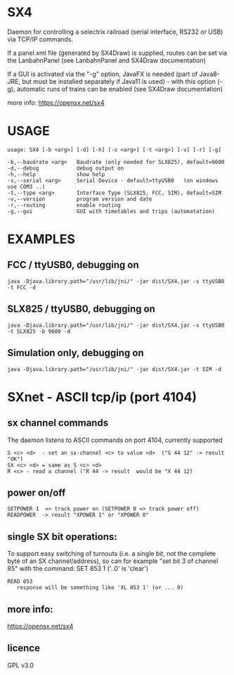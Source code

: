 # SX4

Daemon for controlling a selectrix railroad (serial interface, RS232 or USB) via TCP/IP commands.

If a panel.xml file (generated by SX4Draw) is supplied, routes can be set via the LanbahnPanel
(see LanbahnPanel and SX4Draw documentation)

If a GUI is activated via the "-g" option, JavaFX is needed (part of Java8-JRE, but must be
installed separately if Java11 is used) - with this option (-g), automatic runs of trains can
be enabled (see SX4Draw documentation)

more info: https://opensx.net/sx4

# USAGE

    usage: SX4 [-b <arg>] [-d] [-h] [-s <arg>] [-t <arg>] [-v] [-r] [-g]

    -b,--baudrate <arg>   Baudrate (only needed for SLX825), default=9600
    -d,--debug            debug output on
    -h,--help             show help
    -s,--serial <arg>     Serial Device - default=ttyUSB0   (on windows use COM3 ..)
    -t,--type <arg>       Interface Type (SLX825, FCC, SIM), default=SIM
    -v,--version          program version and date
    -r,--routing          enable routing
    -g,--gui              GUI with timetables and trips (automatation)

# EXAMPLES

## FCC / ttyUSB0, debugging on

    java -Djava.library.path="/usr/lib/jni/" -jar dist/SX4.jar -s ttyUSB0 -t FCC -d

## SLX825 / ttyUSB0, debugging on

    java -Djava.library.path="/usr/lib/jni/" -jar dist/SX4.jar -s ttyUSB0 -t SLX825 -b 9600 -d

## Simulation only, debugging on

    java -Djava.library.path="/usr/lib/jni/" -jar dist/SX4.jar -t SIM -d

# SXnet - ASCII tcp/ip (port 4104)

## sx channel commands

The daemon listens to ASCII commands on port 4104, currently supported

    S <c> <d>  - set an sx-channel <c> to value <d>  ("S 44 12" -> result "OK")
    SX <c> <d> = same as S <c> <d>
    R <c> - read a channel ("R 44 -> result  would be "X 44 12)

## power on/off

    SETPOWER 1  => track power on (SETPOWER 0 => track power off)
    READPOWER  -> result "XPOWER 1" or "XPOWER 0"

## single SX bit operations:

To support easy switching of turnouts (i.e. a single bit, not the complete byte of an SX channel/address), so can for example "set bit 3 of channel 85" with the command:
SET 853 1 ('..0' is 'clear')

    READ 853
       response will be something like 'XL 853 1' (or ... 0)

## more info:

https://opensx.net/sx4

## licence

GPL v3.0
